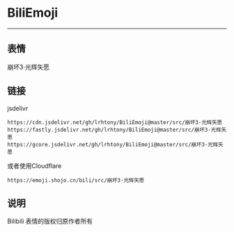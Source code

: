 # BiliEmoji
---
## 表情
崩坏3·光辉矢愿
## 链接
jsdelivr
```
https://cdn.jsdelivr.net/gh/lrhtony/BiliEmoji@master/src/崩坏3·光辉矢愿
https://fastly.jsdelivr.net/gh/lrhtony/BiliEmoji@master/src/崩坏3·光辉矢愿
https://gcore.jsdelivr.net/gh/lrhtony/BiliEmoji@master/src/崩坏3·光辉矢愿
```
或者使用Cloudflare
```
https://emoji.shojo.cn/bili/src/崩坏3·光辉矢愿
```
## 说明
Bilibili 表情的版权归原作者所有
